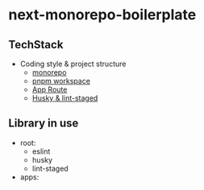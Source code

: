 # next-monorepo-boilerplate

## TechStack

- Coding style & project structure
  - [monorepo](https://www.notion.so/monorepo-46b57bbc6f164e13b6c9dfbf5a1a8386?pvs=21)
  - [pnpm workspace](https://www.notion.so/pnpm-workspace-865e4ce236254a96a1b29b7ad0a1ce15?pvs=21)
  - [App Route](https://www.notion.so/Pages-Route-vs-App-Route-e86a58688c634d848ce8093eea0441a5?pvs=21)
  - [Husky & lint-staged](https://www.notion.so/Husky-and-lint-staged-c59d88f092984089a22d2c4d287bd1ad)

## Library in use

- root:
  - eslint
  - husky
  - lint-staged
- apps:
